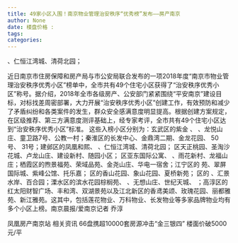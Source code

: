 ```yaml
---
title: 49家小区入围！南京物业管理治安秩序“优秀榜”发布——房产南京
author: None
date: 楼盘价格 : 
tags: 
categories: 
---
```

、仁恒江湾城、清荷北园；
<!-- more -->
近日南京市住房保障和房产局与市公安局联合发布的一项2018年度“南京市物业管理治安秩序优秀小区”榜单中，全市共有49个住宅小区获得了“治安秩序优秀小区”称号。据介绍，2018年全市各级房产、公安部门紧紧围绕“平安南京”建设目标，对标找差周密部署，大力开展“治安秩序优秀小区”创建工作，有效预防和减少了矛盾纠纷和各类案件的发生，群众安全感满意度明显提高。根据创建方案规定，在区级推荐、第三方满意度测评基础上，经专家考评，全市共有49个住宅小区达到“治安秩序优秀小区”标准。
这些入榜小区分别为：玄武区的紫金
、
、龙悦山庄、童卫路7号、公教一村；秦淮区的长发中心、金鼎湾二期、金龙花园、
50号、
31号；建邺区的凤凰和熙、
、仁恒江湾城、清荷北园；
区天正桃园、圣淘沙花城、卢龙山庄、建设新村、随园小区；
区亚东国际公寓、
、雨花新村、龙福山庄；栖霞区的煦景福苑、荣域品苑、金尧山庄、华电一宿舍；江宁区的
苑、翠屏国际城、紫峰公馆、托乐嘉；
区的香山花园、象山花园、夏桥新苑；
区的
、汇景水岸、百合园；溧水区的滨水花园棕榈苑、
、无想山庄、世纪天城、
；高淳区的红太阳财智广场、丰和湾、双湖景苑以及江北新区的香鸢美颂、玫瑰花园、丽都雅苑、新江雅苑。这其中，包括莲花物业、万科物业、长发物业等多家品牌物业均有多个小区上榜。南京晨报/爱南京记者 乔淳
                        
                        
                        
                        
                                        
                    
                    
                
                    
                    
                    
                
                    
                
凤凰房产南京站
相关资讯
66盘携超10000套房源冲击“金三银四”
楼面价破5000元/平
	                        
	                    
	                        
	                    
